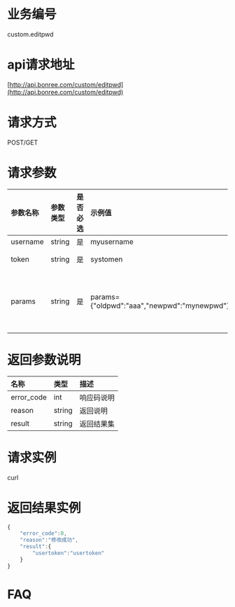 # 业务编号

custom.editpwd

# api请求地址

[http://api.bonree.com/custom/editpwd](http://api.bonree.com/custom/editpwd)

# 请求方式

POST/GET

# 请求参数

| 参数名称 | 参数类型 | 是否必选 | 示例值 | 参数说明 |
| :--- | :--- | :--- | :--- | :--- |
| username | string | 是 | myusername | 令牌 |
| token | string | 是 | systomen | 系统校验token |
| params | string | 是 | params={"oldpwd":"aaa","newpwd":"mynewpwd"} | 其他参数放到params中，oldpwd、newpwd |

# 返回参数说明

| 名称 | 类型 | 描述 |
| :--- | :--- | :--- |
| error\_code | int | 响应码说明 |
| reason | string | 返回说明 |
| result | string | 返回结果集 |

# 请求实例

curl

# 返回结果实例

```js
{
    "error_code":0,
    "reason":"修改成功",
    "result":{
        "usertoken":"usertoken"
    }
}
```

# FAQ



